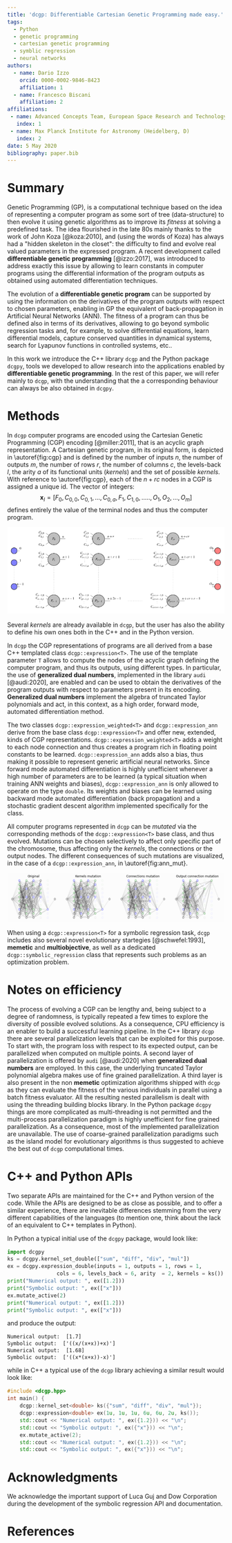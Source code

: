 ```yaml
---
title: 'dcgp: Differentiable Cartesian Genetic Programming made easy.'
tags:
  - Python
  - genetic programming
  - cartesian genetic programming
  - symblic regression
  - neural networks
authors:
  - name: Dario Izzo
    orcid: 0000-0002-9846-8423
    affiliation: 1
  - name: Francesco Biscani
    affiliation: 2
affiliations:
 - name: Advanced Concepts Team, European Space Research and Technology Center (Noordwijk, NL)
   index: 1
 - name: Max Planck Institute for Astronomy (Heidelberg, D)
   index: 2
date: 5 May 2020
bibliography: paper.bib
---
```


# Summary

Genetic Programming (GP), is a computational technique based on the idea of representing a computer program as some sort of tree (data-structure) to then evolve it using genetic algorithms as to improve its *fitness* at solving a predefined task. The idea flourished in the late 80s mainly thanks to the work of John Koza [@koza:2010], and (using the words of Koza) has always had a "hidden skeleton in the closet": the difficulty to find and evolve real valued parameters in the expressed program. A recent development called **differentiable
genetic programming** [@izzo:2017], was introduced to address exactly this issue by allowing to learn constants in computer programs using the
differential information of the program outputs as obtained using automated differentiation techniques. 

The evolution of a **differentiable genetic program** can be supported by using the information on the derivatives of the program outputs with respect to chosen parameters, enabling in GP the equivalent of back-propagation in Artificial Neural Networks (ANN). The fitness of a program can thus be defined also in terms of its derivatives, allowing to go beyond symbolic regression tasks and, for example, to solve differential equations, learn differential models, capture conserved quantities in dynamical systems, search for Lyapunov functions in controlled systems, etc..

In this work we introduce the C++ library `dcgp` and the Python package `dcgpy`, tools we developed to allow research into the applications enabled by **differentiable genetic programming**. In the rest of this paper, we will refer mainly to `dcgp`, with the understanding that the a corresponding behaviour can always be also obtained in `dcgpy`.

# Methods 

In `dcgp` computer programs are encoded using the Cartesian Genetic Programming (CGP) encoding [@miller:2011], that is an acyclic graph
representation. A Cartesian genetic program, in its original form, is depicted in \autoref{fig:cgp} and is defined by the number of inputs $n$, the number of outputs $m$, the number of rows $r$, the number of columns $c$, the levels-back $l$, the arity $a$ of its functional units (*kernels*) and the set of possible *kernels*. With reference to \autoref{fig:cgp}, each of the $n + rc$ nodes in a CGP is assigned a unique id. The vector of integers:
$$
\mathbf x_I = [F_0, C_{0,0}, C_{0,1}, ...,  C_{0, a}, F_1, C_{1,0}, ....., O_1, O_2, ..., O_m]
$$
defines entirely the value of the terminal nodes and thus the computer program.

![A classical CGP.\label{fig:cgp}](cgp.png)

Several *kernels* are already available in `dcgp`, but the user has also the ability to define his own ones both in the C++ and in the Python version.

In `dcgp` the CGP representations of programs are all derived from a base C++ templated class `dcgp::expression<T>`. The use of the
template parameter `T` allows to compute the nodes of the acyclic graph defining the computer program, and thus its outputs, using different types. In particular, the use of **generalized dual numbers**, implemented in the library `audi` [@audi:2020], are enabled and 
can be used to obtain the derivatives of the program outputs with respect to parameters present in its encoding. **Generalized dual numbers** 
implement the algebra of truncated Taylor polynomials and act, in this context, as a high order, forward mode, automated differentiation method.

The two classes `dcgp::expression_weighted<T>` and `dcgp::expression_ann` derive from the base class `dcgp::expression<T>` and offer
new, extended, kinds of CGP representations. `dcgp::expression_weighted<T>` adds a weight to each node connection and thus creates a program rich in floating point constants to be learned. `dcgp::expression_ann` adds also a bias, thus making it possible to represent generic artificial neural networks. Since forward mode automated differentiation is highly unefficient whenever a high number of parameters are to be learned (a typical situation when training ANN weights and biases), ```dcgp::expression_ann``` is only allowed to operate on the type ```double```. Its weights and biases can be learned using backward mode automated differentiation (back propagation) and a stochastic gradient descent algorithm implemented specifically for the class.

All computer programs represented in `dcgp` can be *mutated* via the corresponding methods of the ```dcgp::expression<T>``` base class, and thus evolved. Mutations can be chosen selectively to affect only specific part of the chromosome, thus affecting only the *kernels*, the connections or the output nodes. The different consequences of such mutations are visualized, in the case of a `dcgp::expression_ann`, in \autoref{fig:ann_mut}.

![Effects of mutations on a dCGPANN.\label{fig:ann_mut}](ann_mut.png)

When using a `dcgp::expression<T>` for a symbolic regression task, `dcgp` includes also
several novel evolutionary startegies [@schwefel:1993], **memetic** and **multiobjective**, as well as a dedicated
`dcgp::symbolic_regression` class that represents such problems as an optimization problem.

# Notes on efficiency

The process of evolving a CGP can be lengthy and, being subject to a degree of randomness, is typically repeated a few times 
to explore the diversity of possible evolved solutions. As a consequence, CPU efficiency is an enabler to build a successful learning pipeline. In the C++ library `dcgp` there are several parallelization levels that can be exploited for this purpose. To start with, the program loss with respect to its expected output, can be parallelized when computed on multiple points. A second layer of parallelization is offered by `audi` [@audi:2020] when **generalized dual numbers** are employed. In this case, the underlying truncated Taylor polynomial algebra makes use of fine grained parallelization. A third layer is also present in the non **memetic** optimization algorithms shipped with `dcgp` as they can evaluate the fitness of the various individuals in parallel using a batch fitness evaluator. All the resulting nested parallelism is dealt with using the threading building blocks library.
In the Python package `dcgpy` things are more complicated as multi-threading is not permitted and the multi-process parallelization paradigm
is highly unefficient for fine grained parallelization. As a consequence, most of the implemented parallelization are unavailable. 
The use of coarse-grained parallelization paradigms such as the island model for evolutionary algorithms is thus suggested to achieve
the best out of `dcgp` computational times.

# C++ and Python APIs

Two separate APIs are maintained for the C++ and Python version of the code. While the APIs are
designed to be as close as possible, and to offer a similar experience, there are inevitable differences
stemming from the very different capabilities of the languages (to mention one, think about the
lack of an equivalent to C++ templates in Python).

In Python a typical initial use of the `dcgpy` package, would look like:
```python
import dcgpy
ks = dcgpy.kernel_set_double(["sum", "diff", "div", "mul"])
ex = dcgpy.expression_double(inputs = 1, outputs = 1, rows = 1, 
                cols = 6, levels_back = 6, arity  = 2, kernels = ks())
print("Numerical output: ", ex([1.2]))
print("Symbolic output: ", ex(["x"]))
ex.mutate_active(2)
print("Numerical output: ", ex([1.2]))
print("Symbolic output: ", ex(["x"]))
```
and produce the output:
```
Numerical output:  [1.7]
Symbolic output:  ['((x/(x+x))+x)']
Numerical output:  [1.68]
Symbolic output:  ['((x*(x+x))-x)']
``` 
while in C++ a typical use of the `dcgp` library achieving a similar result would look like: 
```c++
#include <dcgp.hpp>
int main() {
    dcgp::kernel_set<double> ks({"sum", "diff", "div", "mul"});
    dcgp::expression<double> ex(1u, 1u, 1u, 6u, 6u, 2u, ks());
    std::cout << "Numerical output: ", ex({1.2})) << "\n";
    std::cout << "Symbolic output: ", ex({"x"})) << "\n";
    ex.mutate_active(2);
    std::cout << "Numerical output: ", ex({1.2})) << "\n";
    std::cout << "Symbolic output: ", ex({"x"})) << "\n";
```

# Acknowledgments
We acknowledge the important support of Luca Guj and Dow Corporation during the development of the 
symbolic regression API and documentation.

# References